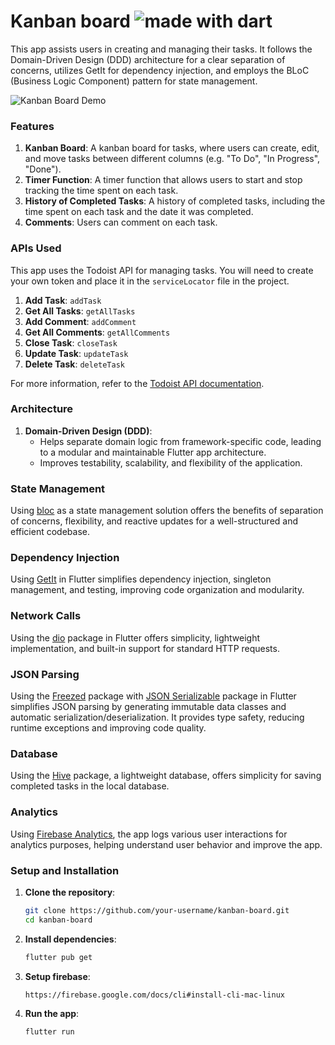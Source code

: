 # Kanban board <img src="https://img.shields.io/badge/made%20with-dart-blue.svg" alt="made with dart">

This app assists users in creating and managing their tasks. It follows the Domain-Driven Design (DDD) architecture for a clear separation of concerns, utilizes GetIt for dependency injection, and employs the BLoC (Business Logic Component) pattern for state management.

![Kanban Board Demo](screenshots/video.gif)

### Features
1. **Kanban Board**: A kanban board for tasks, where users can create, edit, and move tasks between different columns (e.g. "To Do", "In Progress", "Done").
2. **Timer Function**: A timer function that allows users to start and stop tracking the time spent on each task.
3. **History of Completed Tasks**: A history of completed tasks, including the time spent on each task and the date it was completed.
4. **Comments**: Users can comment on each task.

### APIs Used
This app uses the Todoist API for managing tasks. You will need to create your own token and place it in the `serviceLocator` file in the project.

1. **Add Task**: `addTask`
2. **Get All Tasks**: `getAllTasks`
3. **Add Comment**: `addComment`
4. **Get All Comments**: `getAllComments`
5. **Close Task**: `closeTask`
6. **Update Task**: `updateTask`
7. **Delete Task**: `deleteTask`

For more information, refer to the [Todoist API documentation](https://developer.todoist.com/rest/v2/#overview).

### Architecture

1. **Domain-Driven Design (DDD)**:
   - Helps separate domain logic from framework-specific code, leading to a modular and maintainable Flutter app architecture.
   - Improves testability, scalability, and flexibility of the application.

### State Management

Using [bloc](https://pub.dev/packages/flutter_bloc) as a state management solution offers the benefits of separation of concerns, flexibility, and reactive updates for a well-structured and efficient codebase.

### Dependency Injection

Using [GetIt](https://pub.dev/packages/get_it) in Flutter simplifies dependency injection, singleton management, and testing, improving code organization and modularity.

### Network Calls

Using the [dio](https://pub.dev/packages/dio) package in Flutter offers simplicity, lightweight implementation, and built-in support for standard HTTP requests.

### JSON Parsing

Using the [Freezed](https://pub.dev/packages/freezed) package with [JSON Serializable](https://pub.dev/packages/json_serializable) package in Flutter simplifies JSON parsing by generating immutable data classes and automatic serialization/deserialization. It provides type safety, reducing runtime exceptions and improving code quality.

### Database

Using the [Hive](https://pub.dev/packages/hive) package, a lightweight database, offers simplicity for saving completed tasks in the local database.

### Analytics

Using [Firebase Analytics](https://pub.dev/packages/firebase_analytics), the app logs various user interactions for analytics purposes, helping understand user behavior and improve the app.

### Setup and Installation

1. **Clone the repository**:
   
   ```sh
   git clone https://github.com/your-username/kanban-board.git
   cd kanban-board
   
2. **Install dependencies**:
   
   ```sh
   flutter pub get
3. **Setup firebase**:
   
   ```sh
   https://firebase.google.com/docs/cli#install-cli-mac-linux  
   
5. **Run the app**:
   
   ```sh
   flutter run

